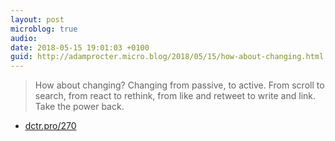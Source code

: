 ```yaml
---
layout: post
microblog: true
audio: 
date: 2018-05-15 19:01:03 +0100
guid: http://adamprocter.micro.blog/2018/05/15/how-about-changing.html
---
```

>How about changing? Changing from passive, to active. From scroll to search, from react to rethink, from like and retweet to write and link. Take the power back.

- [dctr.pro/270](http://dctr.pro/270)
